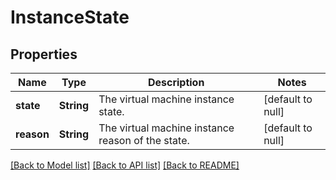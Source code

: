 # InstanceState
## Properties

| Name | Type | Description | Notes |
|------------ | ------------- | ------------- | -------------|
| **state** | **String** | The virtual machine instance state. | [default to null] |
| **reason** | **String** | The virtual machine instance reason of the state. | [default to null] |

[[Back to Model list]](../README.md#documentation-for-models) [[Back to API list]](../README.md#documentation-for-api-endpoints) [[Back to README]](../README.md)

